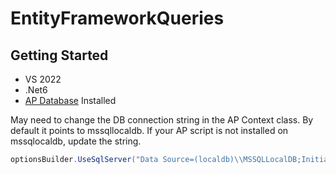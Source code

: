# EntityFrameworkQueries

## Getting Started
- VS 2022
- .Net6
- [AP Database](create_ap.sql) Installed

May need to change the DB connection string in the AP Context class.
By default it points to mssqllocaldb. If your AP script is not installed on mssqlocaldb, update the string.
```csharp
optionsBuilder.UseSqlServer("Data Source=(localdb)\\MSSQLLocalDB;Initial Catalog=AP");
```
